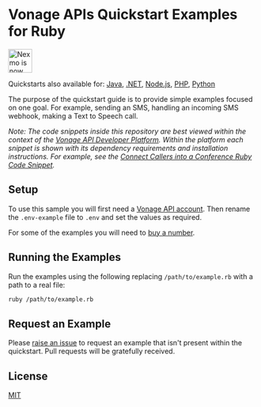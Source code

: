 # Vonage APIs Quickstart Examples for Ruby

<img src="https://developer.nexmo.com/assets/images/Vonage_Nexmo.svg" height="48px" alt="Nexmo is now known as Vonage" />

Quickstarts also available for: [Java](https://github.com/nexmo/nexmo-java-code-snippets), [.NET](https://github.com/nexmo/nexmo-dotnet-code-snippets), [Node.js](https://github.com/nexmo/nexmo-node-code-snippets), [PHP](https://github.com/Nexmo/nexmo-php-code-snippets), [Python](https://github.com/nexmo/nexmo-python-code-snippets)

The purpose of the quickstart guide is to provide simple examples focused
on one goal. For example, sending an SMS, handling an incoming SMS webhook,
making a Text to Speech call.

*Note: The code snippets inside this repository are best viewed within the context of the [Vonage API Developer Platform](https://developer.nexmo.com). Within the platform each snippet is shown with its dependency requirements and installation instructions. For example, see the [Connect Callers into a Conference Ruby Code Snippet](https://developer.nexmo.com/voice/voice-api/code-snippets/connect-callers-into-a-conference/ruby).*

## Setup

To use this sample you will first need a [Vonage API account][sign-up]. Then rename
the `.env-example` file to `.env` and set the values as required.

For some of the examples you will need to [buy a number][buy-number].

## Running the Examples

Run the examples using the following replacing `/path/to/example.rb` with a path
to a real file:

```sh
ruby /path/to/example.rb
```

## Request an Example

Please [raise an issue](https://github.com/Nexmo/nexmo-ruby-code-snippets/issues) to request an example that isn't present within
the quickstart. Pull requests will be gratefully received.

## License

[MIT](LICENSE)

[sign-up]: https://dashboard.nexmo.com/sign-up
[buy-number]: https://dashboard.nexmo.com/buy-numbers
